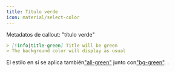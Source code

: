 ```yaml
---
title: Título verde
icon: material/select-color
---
```


Metadatos de callout: "título verde"

```md
> [!info|title-green] Title will be green
> The background color will display as usual
```

El estilo en sí se aplica también["all-green"](../combined-styling/page-7.md)
junto con["bg-green"](../bg-styling/page-7.md).
.

